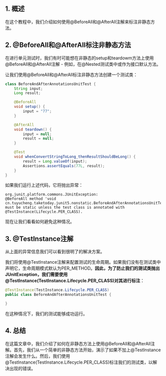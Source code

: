 ## 1. 概述

在这个教程中，我们介绍如何使用@BeforeAll和@AfterAll注解来标注非静态方法。

## 2. @BeforeAll和@AfterAll标注非静态方法

在进行单元测试时，我们有时可能想在非静态的setup和teardowm方法上使用@BeforeAll和@AfterAll注解 - 例如，在@Nested测试类中或作为接口默认方法。

让我们使用@BeforeAll和@AfterAll标注非静态方法创建一个测试类：

```java
class BeforeAndAfterAnnotationsUnitTest {
    String input;
    Long result;

    @BeforeAll
    void setup() {
        input = "77";
    }

    @AfterAll
    void teardown() {
        input = null;
        result = null;
    }

    @Test
    void whenConvertStringToLong_thenResultShouldBeLong() {
        result = Long.valueOf(input);
        Assertions.assertEquals(77L, result);
    }
}
```

如果我们运行上述代码，它将抛出异常：

```text
org.junit.platform.commons.JUnitException: 
@BeforeAll method 'void cn.tuyucheng.taketoday.junit5.nonstatic.BeforeAndAfterAnnotationsUnitTest.setup()' 
must be static unless the test class is annotated with @TestInstance(Lifecycle.PER_CLASS).
```

现在让我们看看如何避免这种情况。

## 3. @TestInstance注解

从上面的异常信息我们可以看到很明了的解决方案。

我们将使用@TestInstance注解来配置测试的生命周期。如果我们没有在测试类中声明它，生命周期模式默认为PER_METHOD。**因此，为了防止我们的测试类抛出JUnitException，我们需要使用@TestInstance(TestInstance.Lifecycle.PER_CLASS)对其进行标注**：

```java
@TestInstance(TestInstance.Lifecycle.PER_CLASS)
public class BeforeAndAfterAnnotationsUnitTest {

}
```

在这种情况下，我们的测试能够成功运行。

## 4. 总结

在这篇文章中，我们介绍了如何在非静态方法上使用@BeforeAll和@AfterAll注解。首先，我们从一个简单的非静态方法开始，演示了如果不加上@TestInstance注解会发生什么。然后，我们使用@TestInstance(TestInstance.Lifecycle.PER_CLASS)标注我们的测试类，以解决出现的错误。